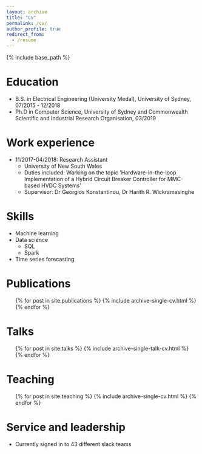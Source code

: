 ```yaml
---
layout: archive
title: "CV"
permalink: /cv/
author_profile: true
redirect_from:
  - /resume
---
```


{% include base_path %}

Education
======
* B.S. in Electrical Engineering (University Medal), University of Sydney, 07/2015 - 12/2018
* Ph.D in Computer Science, University of Sydney and Commonwealth Scientific and Industrial Research Organisation, 03/2019

Work experience
======
* 11/2017-04/2018: Research Assistant
  * University of New South Wales
  * Duties included: Warking on the topic 'Hardware-in-the-loop Implementation of a Hybrid Circuit Breaker Controller for MMC-based HVDC Systems'
  * Supervisor: Dr Georgios Konstantinou, Dr Harith R. Wickramasinghe
  
Skills
======
* Machine learning
* Data science
  * SQL
  * Spark
* Time series forecasting

Publications
======
  <ul>{% for post in site.publications %}
    {% include archive-single-cv.html %}
  {% endfor %}</ul>
  
Talks
======
  <ul>{% for post in site.talks %}
    {% include archive-single-talk-cv.html %}
  {% endfor %}</ul>
  
Teaching
======
  <ul>{% for post in site.teaching %}
    {% include archive-single-cv.html %}
  {% endfor %}</ul>
  
Service and leadership
======
* Currently signed in to 43 different slack teams
